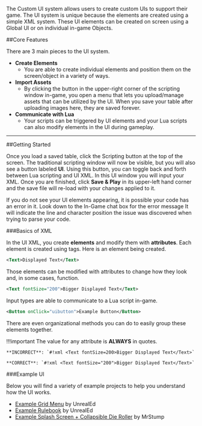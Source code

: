 The Custom UI system allows users to create custom UIs to support their game. The UI system is unique because the elements are created using a simple XML system. These UI elements can be created on screen using a Global UI or on individual in-game Objects.

##Core Features

There are 3 main pieces to the UI system.

* **Create Elements**
    * You are able to create individual elements and position them on the screen/object in a variety of ways.
* **Import Assets**
    * By clicking the button in the upper-right corner of the scripting window in-game, you open a menu that lets you upload/manage assets that can be utilized by the UI. When you save your table after uploading images here, they are saved forever.
* **Communicate with Lua**
    * Your scripts can be triggered by UI elements and your Lua scripts can also modify elements in the UI during gameplay.

---


##Getting Started

Once you load a saved table, click the Scripting button at the top of the screen. The traditional scripting window will now be visible, but you will also see a button labeled **UI**. Using this button, you can toggle back and forth between Lua scripting and UI XML. In this UI window you will input your XML. Once you are finished, click **Save & Play** in its upper-left hand corner and the save file will re-load with your changes applied to it.

If you do not see your UI elements appearing, it is possible your code has an error in it. Look down to the In-Game chat box for the error message It will indicate the line and character position the issue was discovered when trying to parse your code.

###Basics of XML

In the UI XML, you create **elements** and modify them with **attributes**. Each element is created using tags. Here is an element being created.

```xml
<Text>Displayed Text</Text>
```

Those elements can be modified with attributes to change how they look and, in some cases, function.

```xml
<Text fontSize="200">Bigger Displayed Text</Text>
```

Input types are able to communicate to a Lua script in-game.

```xml
<Button onClick="uibutton">Example Button</Button>
```

There are even organizational methods you can do to easily group these elements together.

!!!important
    The value for any attribute is **ALWAYS** in quotes. 
    
    **INCORRECT**: `#!xml <Text fontSize=200>Bigger Displayed Text</Text>`
    
    **CORRECT**: `#!xml <Text fontSize="200">Bigger Displayed Text</Text>`
    
###Example UI

Below you will find a variety of example projects to help you understand how the UI works.

* [Example Grid Menu](https://steamcommunity.com/sharedfiles/filedetails/?id=1382344471) by UnrealEd
* [Example Rulebook](https://steamcommunity.com/sharedfiles/filedetails/?id=1384145407) by UnrealEd
* [Example Splash Screen + Collapsible Die Roller](https://steamcommunity.com/sharedfiles/filedetails/?id=1393821479) by MrStump

